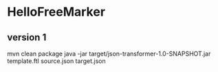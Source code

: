# HelloFreeMarker

## version 1
mvn clean package
java -jar target/json-transformer-1.0-SNAPSHOT.jar template.ftl source.json target.json
